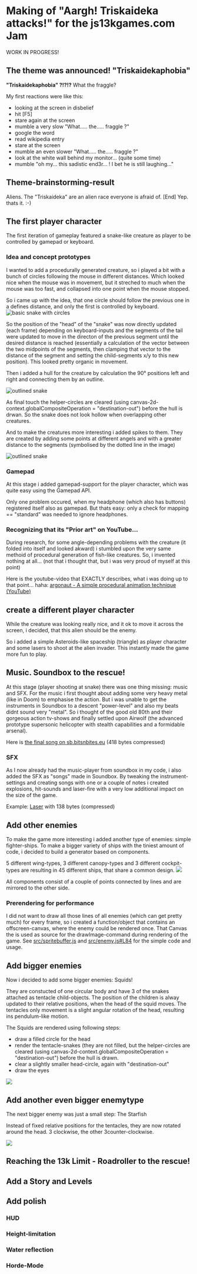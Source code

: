 # Making of "Aargh! Triskaideka attacks!" for the js13kgames.com Jam
WORK IN PROGRESS!
## The theme was announced! "Triskaidekaphobia"

**"Triskaidekaphobia" ?!?!?** What the fraggle?

My first reactions were like this:

* looking at the screen in disbelief
* hit [F5]
* stare again at the screen
* mumble a very slow "What..... the..... fraggle ?"
* google the word
* read wikipedia entry
* stare at the screen
* mumble an even slower "What..... the..... fraggle ?"
* look at the white wall behind my monitor... (quite some time)
* mumble "oh my... this sadistic end3r... ! I bet he is still laughing..."

## Theme-brainstorming-result

Aliens. The "Triskaideka" are an alien race everyone is afraid of. [End]
Yep. thats it. :-)

## The first player character
The first iteration of gameplay featured a snake-like creature as player to be controlled by gamepad or keyboard.

### Idea and concept prototypes
I wanted to add a procedurally generated creature, so i played a bit with a bunch of circles following the mouse in different distances. Which looked nice when the mouse was in movement, but it streched to much when the mouse was too fast, and collapsed into one point when the mouse stopped.

So i came up with the idea, that one circle should follow the previous one in a defines distance, and only the first is controlled by keyboard.
![basic snake with circles](img/snake_01.png)

So the position of the "head" of the "snake" was now directly updated (each frame) depending on keyboard-inputs and the segments of the tail were updated to move in the directon of the previous segment until the desired distance is reached (essentially a calculation of the vector between the two midpoints of the segments, then clamping that vector to the distance of the segment and setting the child-segments x/y to this new position). This looked pretty organic in movement.

Then i added a hull for the creature by calculation the 90° positions left and right and connecting them by an outline.

![outlined snake](img/snake_02.png)

As final touch the helper-circles are cleared (using canvas-2d-context.globalCompositeOperation = "destination-out") before the hull is drwan. So the snake does not look hollow when overlapping other creatures. 

And to make the creatures more interesting i added spikes to them. They are created by adding some points at different angels and with a greater distance to the segments (symbolised by the dotted line in the image)

![outlined snake](img/snake_03.png)

### Gamepad

At this stage i added gamepad-support for the player character, which was quite easy using the Gamepad API.

Only one problem occured, when my headphone (which also has buttons) registered itself also as gamepad. But thats easy: only a check for mapping == "standard" was needed to ignore headphones.

### Recognizing that its "Prior art" on YouTube...
During research, for some angle-depending problems with the creature (it folded into itself and looked akward) i stumbled upon the very same methoid of procedural generation of fish-like creatures. So, i invented nothing at all... (not that i thought that, but i was very proud of myself at this point)

Here is the youtube-video that EXACTLY describes, what i was doing up to that point... haha: <a href="https://www.youtube.com/watch?v=qlfh_rv6khY" target="_blank">argonaut - A simple procedural animation technique (YouTube)</a>

## create a different player character
While the creature was looking really nice, and it ok to move it across the screen, i decided, that this alien should be the enemy. 

So i added a simple Asteroids-like spaceship (triangle) as player character and some lasers to shoot at the alien invader. This instantly made the game more fun to play. 

## Music. Soundbox to the rescue!

At this stage (player shooting at snake) there was one thing missing: music and SFX.
For the music i first thought about adding some very heavy metal (like in Doom) to emphasise the action. But i was unable to get the instruments in Soundbox to a descent "power-level" and also my beats didnt sound very "metal". So i thought of the good old 80th and their gorgeous action tv-shows and finally settled upon Airwolf (the advanced prototype supersonic helicopter with stealth capabilities and a formidable arsenal).

Here is <a href="https://sb.bitsnbites.eu/?data=U0JveA4C7duxalNRGAfw_73BglA3RboIQiWDj-Cgg2OHdHRzqKO0SjU0VAyIGmJKsA0VCfoCPoV08gl8FFdvjW0DemNcisHfD853zvnuHc4H904f5-tK0sjqhXKjmwy6KZLcuZEUrTLlvfWsXV2qNkVZPny83d5t72y3q7lunQW09aTded7ZbXequW4dAAAAAAAAAOY21YC-_eDyrw3oxsukPxi-TUYHZ3GYg0GVT3rpv86L8zzwpWS5Pk6sJdfr40Qv2Rvuj5J3h2dxP4fDKp-8yV4_r_6Ruk5Lm1HXaWm_rWs8fj_60wE-fsj4HOtannqnrq4d_ycAAAAAAAAslKkG9JWbJzegL66n1zq5AT2HRSx8aw4-DwAAAAAAAIC_sNFNvlRjJWk2q_3RUsprrXw7flZUNrP5KJkdAQAAAAAAACDpTsazFLd-ZorPn3K32bhfHjegq_3TH9nZEQAAAAAAAID_3Hc" target="_blank">the final song on sb.bitsnbites.eu</a> (418 bytes compressed)

### SFX
As I now already had the music-player from soundbox in my code, i also added the SFX as "songs" made in Soundbox. By tweaking the instrument-settings and creating songs with one or a couple of notes i created explosions, hit-sounds and laser-fire with a very low additional impact on the size of the game.

Example: <a href="https://sb.bitsnbites.eu/?data=U0JveA4C6xRlAAIWRqaUyZzMJ7sZJBUZmG0sgEKHWRiYnQSCvjAweDIy9jGMglEwCmgFAA" target="_blank">Laser</a> with 138 bytes (compressed)

## Add other enemies
To make the game more interesting i added another type of enemies: simple fighter-ships. To make a bigger variety of ships with the tiniest amount of code, i decided to build a generator based on components.

5 different wing-types, 3 different canopy-types and 3 different cockpit-types are resulting in 45 different ships, that share a common design.
![](img/enemy_components.png)

All components consist of a couple of points connected by lines and are mirrored to the other side.

### Prerendering for performance
I did not want to draw all those lines of all enemies (which can get pretty much) for every frame, so i created a function/object that contains an offscreen-canvas, where the enemy could be rendered once. That Canvas the is used as source for the drawImage-command during rendering of the game. See <a href="../src/spritebuffer.js" target="_blank">src/spritebuffer.js</a> and <a href="../src/enemy.js#L84" target="_blank">src/enemy.js#L84</a> for the simple code and usage.

## Add bigger enemies
Now i decided to add some bigger enemies: Squids!

They are constucted of one circular body and have 3 of the snakes attached as tentacle child-objects. The position of the children is alway updated to their relative positions, when the head of the squid moves. The tentacles only movement is a slight angular rotation of the head, resulting ins pendulum-like motion.

The Squids are rendered using following steps:
- draw a filled circle for the head
- render the tentacle-snakes (they are not filled, but the helper-circles are cleared (using canvas-2d-context.globalCompositeOperation = "destination-out") before the hull is drawn.
- clear a slightly smaller head-circle, again with "destination-out"
- draw the eyes

![](img/squids_rendering.png)

## Add another even bigger enemytype
The next bigger enemy was just a small step: The Starfish

Instead of fixed relative positions for the tentacles, they are now rotated around the head. 3 clockwise, the other 3counter-clockwise.

![](img/starfish.png)

## Reaching the 13k Limit - Roadroller to the rescue!

## Add a Story and Levels

## Add polish

### HUD

### Height-limitation

### Water reflection

### Horde-Mode
